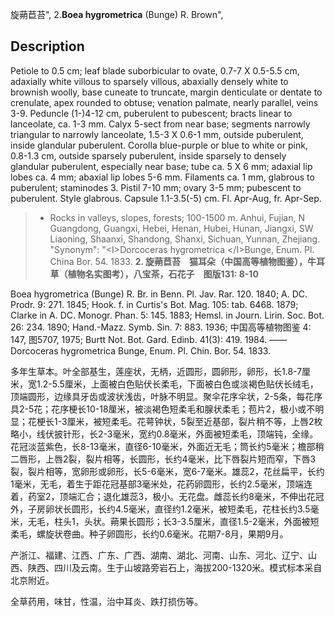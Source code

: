 旋蒴苣苔",
2.**Boea hygrometrica** (Bunge) R. Brown",

## Description
Petiole to 0.5 cm; leaf blade suborbicular to ovate, 0.7-7 X 0.5-5.5 cm, adaxially white villous to sparsely villous, abaxially densely white to brownish woolly, base cuneate to truncate, margin denticulate or dentate to crenulate, apex rounded to obtuse; venation palmate, nearly parallel, veins 3-9. Peduncle (1-)4-12 cm, puberulent to pubescent; bracts linear to lanceolate, ca. 1-3 mm. Calyx 5-sect from near base; segments narrowly triangular to narrowly lanceolate, 1.5-3 X 0.6-1 mm, outside puberulent, inside glandular puberulent. Corolla blue-purple or blue to white or pink, 0.8-1.3 cm, outside sparsely puberulent, inside sparsely to densely glandular puberulent, especially near base; tube ca. 5 X 6 mm; adaxial lip lobes ca. 4 mm; abaxial lip lobes 5-6 mm. Filaments ca. 1 mm, glabrous to puberulent; staminodes 3. Pistil 7-10 mm; ovary 3-5 mm; pubescent to puberulent. Style glabrous. Capsule 1.1-3.5(-5) cm. Fl. Apr-Aug, fr. Apr-Sep.

> * Rocks in valleys, slopes, forests; 100-1500 m. Anhui, Fujian, N Guangdong, Guangxi, Hebei, Henan, Hubei, Hunan, Jiangxi, SW Liaoning, Shaanxi, Shandong, Shanxi, Sichuan, Yunnan, Zhejiang.
  "Synonym": "&lt;I&gt;Dorcoceras hygrometrica &lt;/I&gt;Bunge, Enum. Pl. China Bor. 54. 1833.
**2. 旋蒴苣苔　猫耳朵（中国高等植物图鉴），牛耳草（植物名实图考），八宝茶，石花子　图版131: 8-10**

Boea hygrometrica (Bunge) R. Br. in Benn. Pl. Jav. Rar. 120. 1840; A. DC. Prodr. 9: 271. 1845; Hook. f. in Curtis's Bot. Mag. 105: tab. 6468. 1879; Clarke in A. DC. Monogr. Phan. 5: 145. 1883; Hemsl. in Journ. Lirin. Soc. Bot. 26: 234. 1890; Hand.-Mazz. Symb. Sin. 7: 883. 1936; 中国高等植物图鉴 4: 147, 图5707, 1975; Burtt Not. Bot. Gard. Edinb. 41(3): 419. 1984. ——Dorcoceras hygrometrica Bunge, Enum. Pl. Chin. Bor. 54. 1833.

多年生草本。叶全部基生，莲座状，无柄，近圆形，圆卵形，卵形，长1.8-7厘米，宽1.2-5.5厘米，上面被白色贴伏长柔毛，下面被白色或淡褐色贴伏长绒毛，顶端圆形，边缘具牙齿或波状浅齿，叶脉不明显。聚伞花序伞状，2-5条，每花序具2-5花；花序梗长10-18厘米，被淡褐色短柔毛和腺状柔毛；苞片2，极小或不明显；花梗长1-3厘米，被短柔毛。花萼钟状，5裂至近基部，裂片稍不等，上唇2枚略小，线伏披针形，长2-3毫米，宽约0.8毫米，外面被短柔毛，顶端钝，全缘。花冠淡蓝紫色，长8-13毫米，直径6-10毫米，外面近无毛；筒长约5毫米；檐部稍二唇形，上唇2裂，裂片相等，长圆形，长约4毫米，比下唇裂片短而窄，下唇3裂，裂片相等，宽卵形或卵形，长5-6毫米，宽6-7毫米。雄蕊2，花丝扁平，长约1毫米，无毛，着生于距花冠基部3毫米处，花药卵圆形，长约2.5毫米，顶端连着，药室2，顶端汇合；退化雄蕊3，极小。无花盘。雌蕊长约8毫米，不伸出花冠外，子房卵状长圆形，长约4.5毫米，直径约1.2毫米，被短柔毛，花柱长约3.5毫米，无毛，柱头1，头状。蒴果长圆形；长3-3.5厘米，直径1.5-2毫米，外面被短柔毛，螺旋状卷曲。种子卵圆形，长约0.6毫米。花期7-8月，果期9月。

产浙江、福建、江西、广东、广西、湖南、湖北、河南、山东、河北、辽宁、山西、陕西、四川及云南。生于山坡路旁岩石上，海拔200-1320米。模式标本采自北京附近。

全草药用，味甘，性温，治中耳炎、跌打损伤等。
